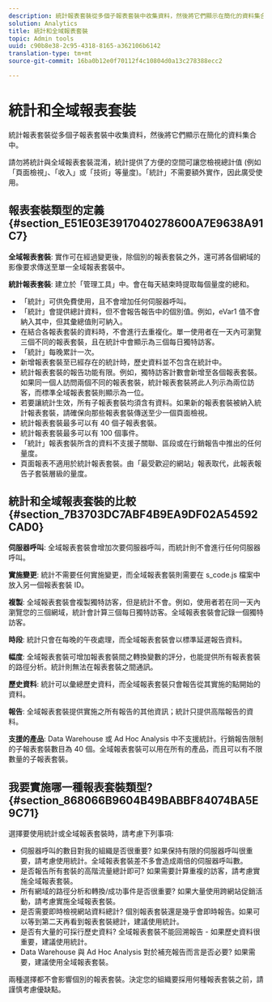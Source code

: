 ```yaml
---
description: 統計報表套裝從多個子報表套裝中收集資料，然後將它們顯示在簡化的資料集合中。
solution: Analytics
title: 統計和全域報表套裝
topic: Admin tools
uuid: c90b8e38-2c95-4318-8165-a362106b6142
translation-type: tm+mt
source-git-commit: 16ba0b12e0f70112f4c10804d0a13c278388ecc2

---
```



# 統計和全域報表套裝

統計報表套裝從多個子報表套裝中收集資料，然後將它們顯示在簡化的資料集合中。

請勿將統計與全域報表套裝混淆，統計提供了方便的空間可讓您檢視總計值 (例如「頁面檢視」、「收入」或「技術」等量度)。「統計」不需要額外實作，因此廣受使用。

## 報表套裝類型的定義 {#section_E51E03E3917040278600A7E9638A91C7}

**全域報表套裝**: 實作可在經過變更後，除個別的報表套裝之外，還可將各個網域的影像要求傳送至單一全域報表套裝中。

**統計報表套裝**: 建立於「管理工具」中。會在每天結束時提取每個量度的總和。

* 「統計」可供免費使用，且不會增加任何伺服器呼叫。
* 「統計」會提供總計資料，但不會報告報告中的個別值。例如，eVar1 值不會納入其中，但其彙總值則可納入。
* 在結合各報表套裝的資料時，不會進行去重複化。單一使用者在一天內可瀏覽三個不同的報表套裝，且在統計中會顯示為三個每日獨特訪客。
* 「統計」每晚累計一次。
* 新增報表套裝至已經存在的統計時，歷史資料並不包含在統計中。
* 統計報表套裝的報告功能有限。例如，獨特訪客計數會新增至各個報表套裝。如果同一個人訪問兩個不同的報表套裝，統計報表套裝將此人列示為兩位訪客，而標準全域報表套裝則顯示為一位。
* 若要讓統計生效，所有子報表套裝均須含有資料。如果新的報表套裝被納入統計報表套裝，請確保向那些報表套裝傳送至少一個頁面檢視。
* 統計報表套裝最多可以有 40 個子報表套裝。
* 統計報表套裝最多可以有 100 個事件。
* 「統計」報表套裝所含的資料不支援子關聯、區段或在行銷報告中推出的任何量度。
* 頁面報表不適用於統計報表套裝。由「最受歡迎的網站」報表取代，此報表報告子套裝層級的量度。

## 統計和全域報表套裝的比較 {#section_7B3703DC7ABF4B9EA9DF02A54592CAD0}

**伺服器呼叫**: 全域報表套裝會增加次要伺服器呼叫，而統計則不會進行任何伺服器呼叫。

**實施變更**: 統計不需要任何實施變更，而全域報表套裝則需要在 s_code.js 檔案中放入另一個報表套裝 ID。

**複製**: 全域報表套裝會複製獨特訪客，但是統計不會。例如，使用者若在同一天內瀏覽您的三個網域，統計會計算三個每日獨特訪客。全域報表套裝會記錄一個獨特訪客。

**時段**: 統計只會在每晚的午夜處理，而全域報表套裝會以標準延遲報告資料。

**幅度**: 全域報表套裝可增加報表套裝間之轉換變數的評分，也能提供所有報表套裝的路徑分析。統計則無法在報表套裝之間通訊。

**歷史資料**: 統計可以彙總歷史資料，而全域報表套裝只會報告從其實施的點開始的資料。

**報告**: 全域報表套裝提供實施之所有報告的其他資訊；統計只提供高階報告的資料。

**支援的產品**: Data Warehouse 或 Ad Hoc Analysis 中不支援統計。行銷報告限制的子報表套裝數目為 40 個。全域報表套裝可以用在所有的產品，而且可以有不限數量的子報表套裝。

## 我要實施哪一種報表套裝類型? {#section_868066B9604B49BABBF84074BA5E9C71}

選擇要使用統計或全域報表套裝時，請考慮下列事項:

* 伺服器呼叫的數目對我的組織是否很重要? 如果保持有限的伺服器呼叫很重要，請考慮使用統計。全域報表套裝差不多會造成兩倍的伺服器呼叫數。
* 是否報告所有套裝的高階流量總計即可? 如果需要計算重複的訪客，請考慮實施全域報表套裝。
* 所有網域的路徑分析和轉換/成功事件是否很重要? 如果大量使用跨網站促銷活動，請考慮實施全域報表套裝。
* 是否需要即時檢視網站資料總計? 個別報表套裝還是幾乎會即時報告。如果可以等到第二天再看到報表套裝總計，建議使用統計。
* 是否有大量的可採行歷史資料? 全域報表套裝不能回溯報告 - 如果歷史資料很重要，建議使用統計。
* Data Warehouse 與 Ad Hoc Analysis 對於補充報告而言是否必要? 如果需要，建議使用全域報表套裝。

兩種選擇都不會影響個別的報表套裝。決定您的組織要採用何種報表套裝之前，請謹慎考慮優缺點。
